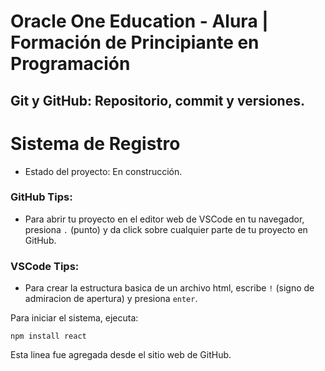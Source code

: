 # Oracle One Education - Alura | Formación de Principiante en Programación
## Git y GitHub: Repositorio, commit y versiones.

# Sistema de Registro

- Estado del proyecto: En construcción.

### GitHub Tips:
- Para abrir tu proyecto en el editor web de VSCode en tu navegador, presiona ```.``` (punto) y da click sobre cualquier parte de tu proyecto en GitHub.

### VSCode Tips:
- Para crear la estructura basica de un archivo html, escribe ```!``` (signo de admiracion de apertura) y presiona ```enter```.

Para iniciar el sistema, ejecuta:

```npm install react```

Esta linea fue agregada desde el sitio web de GitHub.
